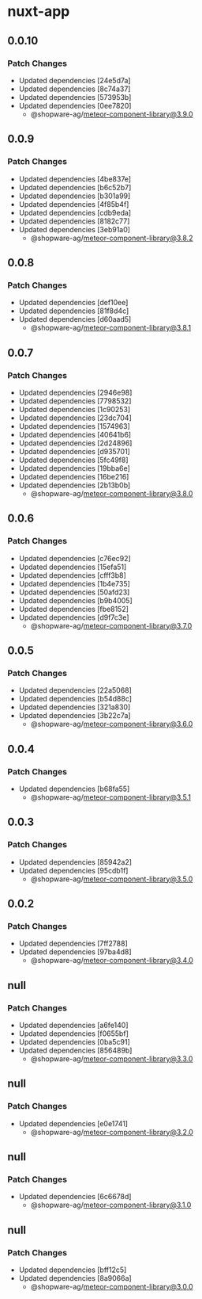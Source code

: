 # nuxt-app

## 0.0.10

### Patch Changes

- Updated dependencies [24e5d7a]
- Updated dependencies [8c74a37]
- Updated dependencies [573953b]
- Updated dependencies [0ee7820]
  - @shopware-ag/meteor-component-library@3.9.0

## 0.0.9

### Patch Changes

- Updated dependencies [4be837e]
- Updated dependencies [b6c52b7]
- Updated dependencies [b301a99]
- Updated dependencies [4f85b4f]
- Updated dependencies [cdb9eda]
- Updated dependencies [8182c77]
- Updated dependencies [3eb91a0]
  - @shopware-ag/meteor-component-library@3.8.2

## 0.0.8

### Patch Changes

- Updated dependencies [def10ee]
- Updated dependencies [81f8d4c]
- Updated dependencies [d60aad5]
  - @shopware-ag/meteor-component-library@3.8.1

## 0.0.7

### Patch Changes

- Updated dependencies [2946e98]
- Updated dependencies [7798532]
- Updated dependencies [1c90253]
- Updated dependencies [23dc704]
- Updated dependencies [1574963]
- Updated dependencies [40641b6]
- Updated dependencies [2d24896]
- Updated dependencies [d935701]
- Updated dependencies [5fc49f8]
- Updated dependencies [19bba6e]
- Updated dependencies [16be216]
- Updated dependencies [2b13b0b]
  - @shopware-ag/meteor-component-library@3.8.0

## 0.0.6

### Patch Changes

- Updated dependencies [c76ec92]
- Updated dependencies [15efa51]
- Updated dependencies [cfff3b8]
- Updated dependencies [1b4e735]
- Updated dependencies [50afd23]
- Updated dependencies [b9b4005]
- Updated dependencies [fbe8152]
- Updated dependencies [d9f7c3e]
  - @shopware-ag/meteor-component-library@3.7.0

## 0.0.5

### Patch Changes

- Updated dependencies [22a5068]
- Updated dependencies [b54d88c]
- Updated dependencies [321a830]
- Updated dependencies [3b22c7a]
  - @shopware-ag/meteor-component-library@3.6.0

## 0.0.4

### Patch Changes

- Updated dependencies [b68fa55]
  - @shopware-ag/meteor-component-library@3.5.1

## 0.0.3

### Patch Changes

- Updated dependencies [85942a2]
- Updated dependencies [95cdb1f]
  - @shopware-ag/meteor-component-library@3.5.0

## 0.0.2

### Patch Changes

- Updated dependencies [7ff2788]
- Updated dependencies [97ba4d8]
  - @shopware-ag/meteor-component-library@3.4.0

## null

### Patch Changes

- Updated dependencies [a6fe140]
- Updated dependencies [f0655bf]
- Updated dependencies [0ba5c91]
- Updated dependencies [856489b]
  - @shopware-ag/meteor-component-library@3.3.0

## null

### Patch Changes

- Updated dependencies [e0e1741]
  - @shopware-ag/meteor-component-library@3.2.0

## null

### Patch Changes

- Updated dependencies [6c6678d]
  - @shopware-ag/meteor-component-library@3.1.0

## null

### Patch Changes

- Updated dependencies [bff12c5]
- Updated dependencies [8a9066a]
  - @shopware-ag/meteor-component-library@3.0.0
